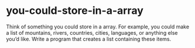 # you-could-store-in-a-array
Think of something you could store in a array. For example, you could make a list of mountains, rivers, countries, cities, languages, or anything else you’d like. Write a program that creates a list containing these items.

